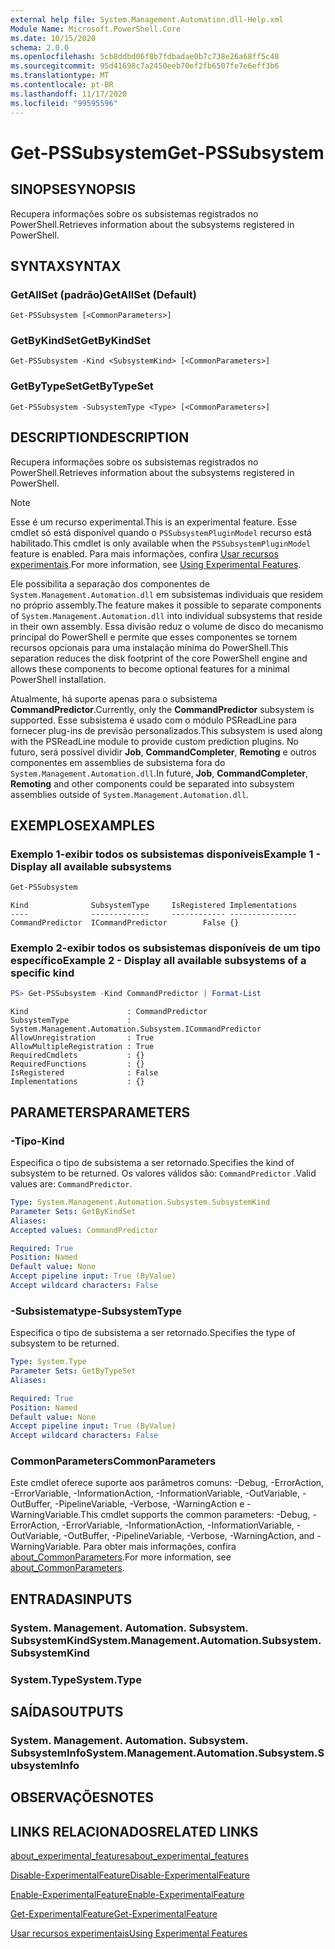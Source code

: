 ```yaml
---
external help file: System.Management.Automation.dll-Help.xml
Module Name: Microsoft.PowerShell.Core
ms.date: 10/15/2020
schema: 2.0.0
ms.openlocfilehash: 5cb8ddbd06f8b7fdbadae0b7c738e26a68ff5c48
ms.sourcegitcommit: 95d41698c7a2450eeb70ef2fb6507fe7e6eff3b6
ms.translationtype: MT
ms.contentlocale: pt-BR
ms.lasthandoff: 11/17/2020
ms.locfileid: "99595596"
---
```

# <span data-ttu-id="465a5-101">Get-PSSubsystem</span><span class="sxs-lookup"><span data-stu-id="465a5-101">Get-PSSubsystem</span></span>

## <span data-ttu-id="465a5-102">SINOPSE</span><span class="sxs-lookup"><span data-stu-id="465a5-102">SYNOPSIS</span></span>
<span data-ttu-id="465a5-103">Recupera informações sobre os subsistemas registrados no PowerShell.</span><span class="sxs-lookup"><span data-stu-id="465a5-103">Retrieves information about the subsystems registered in PowerShell.</span></span>

## <span data-ttu-id="465a5-104">SYNTAX</span><span class="sxs-lookup"><span data-stu-id="465a5-104">SYNTAX</span></span>

### <span data-ttu-id="465a5-105">GetAllSet (padrão)</span><span class="sxs-lookup"><span data-stu-id="465a5-105">GetAllSet (Default)</span></span>

```
Get-PSSubsystem [<CommonParameters>]
```

### <span data-ttu-id="465a5-106">GetByKindSet</span><span class="sxs-lookup"><span data-stu-id="465a5-106">GetByKindSet</span></span>

```
Get-PSSubsystem -Kind <SubsystemKind> [<CommonParameters>]
```

### <span data-ttu-id="465a5-107">GetByTypeSet</span><span class="sxs-lookup"><span data-stu-id="465a5-107">GetByTypeSet</span></span>

```
Get-PSSubsystem -SubsystemType <Type> [<CommonParameters>]
```

## <span data-ttu-id="465a5-108">DESCRIPTION</span><span class="sxs-lookup"><span data-stu-id="465a5-108">DESCRIPTION</span></span>

<span data-ttu-id="465a5-109">Recupera informações sobre os subsistemas registrados no PowerShell.</span><span class="sxs-lookup"><span data-stu-id="465a5-109">Retrieves information about the subsystems registered in PowerShell.</span></span>

> [!NOTE]
> <span data-ttu-id="465a5-110">Esse é um recurso experimental.</span><span class="sxs-lookup"><span data-stu-id="465a5-110">This is an experimental feature.</span></span> <span data-ttu-id="465a5-111">Esse cmdlet só está disponível quando o `PSSubsystemPluginModel` recurso está habilitado.</span><span class="sxs-lookup"><span data-stu-id="465a5-111">This cmdlet is only available when the `PSSubsystemPluginModel` feature is enabled.</span></span> <span data-ttu-id="465a5-112">Para mais informações, confira [Usar recursos experimentais](/powershell/scripting/learn/experimental-features).</span><span class="sxs-lookup"><span data-stu-id="465a5-112">For more information, see [Using Experimental Features](/powershell/scripting/learn/experimental-features).</span></span>

<span data-ttu-id="465a5-113">Ele possibilita a separação dos componentes de `System.Management.Automation.dll` em subsistemas individuais que residem no próprio assembly.</span><span class="sxs-lookup"><span data-stu-id="465a5-113">The feature makes it possible to separate components of `System.Management.Automation.dll` into individual subsystems that reside in their own assembly.</span></span> <span data-ttu-id="465a5-114">Essa divisão reduz o volume de disco do mecanismo principal do PowerShell e permite que esses componentes se tornem recursos opcionais para uma instalação mínima do PowerShell.</span><span class="sxs-lookup"><span data-stu-id="465a5-114">This separation reduces the disk footprint of the core PowerShell engine and allows these components to become optional features for a minimal PowerShell installation.</span></span>

<span data-ttu-id="465a5-115">Atualmente, há suporte apenas para o subsistema **CommandPredictor**.</span><span class="sxs-lookup"><span data-stu-id="465a5-115">Currently, only the **CommandPredictor** subsystem is supported.</span></span> <span data-ttu-id="465a5-116">Esse subsistema é usado com o módulo PSReadLine para fornecer plug-ins de previsão personalizados.</span><span class="sxs-lookup"><span data-stu-id="465a5-116">This subsystem is used along with the PSReadLine module to provide custom prediction plugins.</span></span> <span data-ttu-id="465a5-117">No futuro, será possível dividir **Job**, **CommandCompleter**, **Remoting** e outros componentes em assemblies de subsistema fora do `System.Management.Automation.dll`.</span><span class="sxs-lookup"><span data-stu-id="465a5-117">In future, **Job**, **CommandCompleter**, **Remoting** and other components could be separated into subsystem assemblies outside of `System.Management.Automation.dll`.</span></span>

## <span data-ttu-id="465a5-118">EXEMPLOS</span><span class="sxs-lookup"><span data-stu-id="465a5-118">EXAMPLES</span></span>

### <span data-ttu-id="465a5-119">Exemplo 1-exibir todos os subsistemas disponíveis</span><span class="sxs-lookup"><span data-stu-id="465a5-119">Example 1 - Display all available subsystems</span></span>

```powershell
Get-PSSubsystem
```

```Output
Kind              SubsystemType     IsRegistered Implementations
----              -------------     ------------ ---------------
CommandPredictor  ICommandPredictor        False {}
```

### <span data-ttu-id="465a5-120">Exemplo 2-exibir todos os subsistemas disponíveis de um tipo específico</span><span class="sxs-lookup"><span data-stu-id="465a5-120">Example 2 - Display all available subsystems of a specific kind</span></span>

```powershell
PS> Get-PSSubsystem -Kind CommandPredictor | Format-List
```

```Output
Kind                      : CommandPredictor
SubsystemType             : System.Management.Automation.Subsystem.ICommandPredictor
AllowUnregistration       : True
AllowMultipleRegistration : True
RequiredCmdlets           : {}
RequiredFunctions         : {}
IsRegistered              : False
Implementations           : {}
```

## <span data-ttu-id="465a5-121">PARAMETERS</span><span class="sxs-lookup"><span data-stu-id="465a5-121">PARAMETERS</span></span>

### <span data-ttu-id="465a5-122">-Tipo</span><span class="sxs-lookup"><span data-stu-id="465a5-122">-Kind</span></span>


<span data-ttu-id="465a5-123">Especifica o tipo de subsistema a ser retornado.</span><span class="sxs-lookup"><span data-stu-id="465a5-123">Specifies the kind of subsystem to be returned.</span></span> <span data-ttu-id="465a5-124">Os valores válidos são: `CommandPredictor` .</span><span class="sxs-lookup"><span data-stu-id="465a5-124">Valid values are: `CommandPredictor`.</span></span>

```yaml
Type: System.Management.Automation.Subsystem.SubsystemKind
Parameter Sets: GetByKindSet
Aliases:
Accepted values: CommandPredictor

Required: True
Position: Named
Default value: None
Accept pipeline input: True (ByValue)
Accept wildcard characters: False
```

### <span data-ttu-id="465a5-125">-Subsistematype</span><span class="sxs-lookup"><span data-stu-id="465a5-125">-SubsystemType</span></span>

<span data-ttu-id="465a5-126">Especifica o tipo de subsistema a ser retornado.</span><span class="sxs-lookup"><span data-stu-id="465a5-126">Specifies the type of subsystem to be returned.</span></span>

```yaml
Type: System.Type
Parameter Sets: GetByTypeSet
Aliases:

Required: True
Position: Named
Default value: None
Accept pipeline input: True (ByValue)
Accept wildcard characters: False
```

### <span data-ttu-id="465a5-127">CommonParameters</span><span class="sxs-lookup"><span data-stu-id="465a5-127">CommonParameters</span></span>

<span data-ttu-id="465a5-128">Este cmdlet oferece suporte aos parâmetros comuns: -Debug, -ErrorAction, -ErrorVariable, -InformationAction, -InformationVariable, -OutVariable, -OutBuffer, -PipelineVariable, -Verbose, -WarningAction e -WarningVariable.</span><span class="sxs-lookup"><span data-stu-id="465a5-128">This cmdlet supports the common parameters: -Debug, -ErrorAction, -ErrorVariable, -InformationAction, -InformationVariable, -OutVariable, -OutBuffer, -PipelineVariable, -Verbose, -WarningAction, and -WarningVariable.</span></span> <span data-ttu-id="465a5-129">Para obter mais informações, confira [about_CommonParameters](http://go.microsoft.com/fwlink/?LinkID=113216).</span><span class="sxs-lookup"><span data-stu-id="465a5-129">For more information, see [about_CommonParameters](http://go.microsoft.com/fwlink/?LinkID=113216).</span></span>

## <span data-ttu-id="465a5-130">ENTRADAS</span><span class="sxs-lookup"><span data-stu-id="465a5-130">INPUTS</span></span>

### <span data-ttu-id="465a5-131">System. Management. Automation. Subsystem. SubsystemKind</span><span class="sxs-lookup"><span data-stu-id="465a5-131">System.Management.Automation.Subsystem.SubsystemKind</span></span>

### <span data-ttu-id="465a5-132">System.Type</span><span class="sxs-lookup"><span data-stu-id="465a5-132">System.Type</span></span>

## <span data-ttu-id="465a5-133">SAÍDAS</span><span class="sxs-lookup"><span data-stu-id="465a5-133">OUTPUTS</span></span>

### <span data-ttu-id="465a5-134">System. Management. Automation. Subsystem. SubsystemInfo</span><span class="sxs-lookup"><span data-stu-id="465a5-134">System.Management.Automation.Subsystem.SubsystemInfo</span></span>

## <span data-ttu-id="465a5-135">OBSERVAÇÕES</span><span class="sxs-lookup"><span data-stu-id="465a5-135">NOTES</span></span>

## <span data-ttu-id="465a5-136">LINKS RELACIONADOS</span><span class="sxs-lookup"><span data-stu-id="465a5-136">RELATED LINKS</span></span>

[<span data-ttu-id="465a5-137">about_experimental_features</span><span class="sxs-lookup"><span data-stu-id="465a5-137">about_experimental_features</span></span>](about/about_experimental_features.md)

[<span data-ttu-id="465a5-138">Disable-ExperimentalFeature</span><span class="sxs-lookup"><span data-stu-id="465a5-138">Disable-ExperimentalFeature</span></span>](Disable-ExperimentalFeature.md)

[<span data-ttu-id="465a5-139">Enable-ExperimentalFeature</span><span class="sxs-lookup"><span data-stu-id="465a5-139">Enable-ExperimentalFeature</span></span>](Get-ExperimentalFeature.md)

[<span data-ttu-id="465a5-140">Get-ExperimentalFeature</span><span class="sxs-lookup"><span data-stu-id="465a5-140">Get-ExperimentalFeature</span></span>](Get-ExperimentalFeature.md)

[<span data-ttu-id="465a5-141">Usar recursos experimentais</span><span class="sxs-lookup"><span data-stu-id="465a5-141">Using Experimental Features</span></span>](/powershell/scripting/learn/experimental-features)
